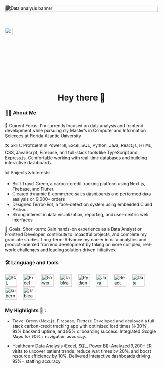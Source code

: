 <div style="position: relative; width: 100%; height: 250px; overflow: hidden; border-radius: 8px;">
  <img src="https://github.com/user-attachments/assets/a08135e2-b746-4892-9f9b-45274ed99a07" 
       alt="Data analysis banner" 
       style="width: 100%; height: 30%; object-fit: cover; filter: brightness(0.4); />



<div align="center">
  <a href="https://www.linkedin.com/in/harshitha-m-7145a2244/" style="color: white; text-decoration: none; display: flex; align-items: center;">
        <img src="https://img.shields.io/static/v1?message=LinkedIn&logo=linkedin&label=&color=0077B5&logoColor=white&labelColor=&style=for-the-badge" height="25" alt="linkedin logo" />
      </a>
</div>

###

###

<h1 align="center">Hey there 👋</h1>

###

<h3 align="left">👩‍💻  About Me</h3>

###

<p align="left">🌟 Current Focus: I'm currently focused on data analysis and frontend development while pursuing my Master’s in Computer and Information Sciences at Florida Atlantic University.

🛠️ Skills: Proficient in  Power BI, Excel, SQL, Python, Java, React.js, HTML, CSS, JavaScript, Firebase, and full-stack tools like TypeScript and Express.js. Comfortable working with real-time databases and building interactive dashboards.

📊 Projects & Interests:

- Built Travel Green, a carbon-credit tracking platform using Next.js, Firebase, and Flutter.
- Created dynamic E-commerce sales dashboards and performed data analysis on 9,000+ orders.
- Designed Terror-Bot, a face-detection system using embedded C and Python.
- Strong interest in data visualization, reporting, and user-centric web interfaces.

🎯 Goals:
Short-term: Gain hands-on experience as a Data Analyst or Frontend Developer, contribute to impactful projects, and complete my graduate studies.
Long-term: Advance my career in data analytics and product-oriented frontend development by taking on more complex, real-world challenges and leading solution-driven initiatives.</p>

###

<h3 align="left">🛠 Language and tools</h3>

###

<div align="left">
  <img src="https://github.com/user-attachments/assets/52fb62d9-9621-4739-8cee-392f535fbb24" height="40" alt="SQL logo"  />
  <img width="12" />
  <img src="https://github.com/user-attachments/assets/ff44fbb8-5c4f-4cfa-8999-b1e4426bbf24" height="40" alt="Excel logo"  />
  <img width="12" />
  <img src="https://github.com/user-attachments/assets/ed6ebcaa-ca91-4579-b4d5-d7f66617e3b9" height="40" alt="Power BI logo"  />
  <img width="12" />
  <img src="https://github.com/user-attachments/assets/3d3dc0ac-eb19-47d4-89cf-9099d24738c5" height="40" alt="Tableau logo"  />
  <img width="12" />
  <img src="https://github.com/user-attachments/assets/25f546e2-be53-4e8f-8852-bfb4b169b460" height="40" alt="Python logo"  />
  <img width="12" />
  <img src="https://github.com/user-attachments/assets/b22e0011-077d-4a2a-b7be-cb6919ab421e" height="40" alt="Java logo"  />
  <img width="12" />
  <img src="https://github.com/user-attachments/assets/0b90162a-2f53-4061-a1f1-e67b545a5274"  height="40" alt="React logo"  />
  <img width="12" />
  <img src="https://github.com/user-attachments/assets/573471cd-9863-43ac-acc6-eb85750b30e6" height="40" alt="Data Visualization logo"  />
  <img width="12" />
  <img src="https://github.com/user-attachments/assets/195c2b5c-19ce-4f65-b2f7-09e1b1716f4b" height="40" alt="kubernetes logo"  />
  <img width="12" />
  <img src="https://github.com/user-attachments/assets/3d3dc0ac-eb19-47d4-89cf-9099d24738c5" height="40" alt="Tableau logo"  />
</div>

###

<h3 align="left"> My Highlights 🌟 :</h3>

- Travel Green (Next.js, Firebase, Flutter): Developed and deployed a full-stack carbon-credit tracking app with optimized load times (↓30%), 99% backend uptime, and 95% onboarding success. Integrated Google Maps for 90%+ navigation accuracy.


- Healthcare Data Analysis (Excel, SQL, Power BI): Analyzed 9,200+ ER visits to uncover patient trends, reduce wait times by 20%, and boost resource efficiency by 10%. Delivered interactive dashboards driving 95%+ staffing accuracy.


###



